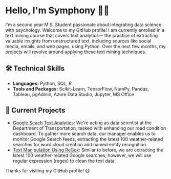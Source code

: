 # Hello, I'm Symphony 👋🏾

I'm a second year M.S. Student passionate about integrating data science with psychology. Welcome to my GitHub profile! I am currently enrolled in a text mining course that covers text analytics— the practice of extracting valuable insights from unstructured text, including sources like social media, emails, and web pages, using Python. Over the next few months, my projects will revolve around applying these text mining techniques.

## 🛠️ Technical Skills
- **Languages:** Python, SQL, R
- **Tools and Packages:** Scikit-Learn, TensorFlow, NumPy, Pandas, Tableau, pgAdmin, Azure Data Studio, Jupyter, MS Office
  
## 🔭 Current Projects

- [Google Seach Text Analytics](https://github.com/symphopkins/Google_Search_Text_Analytics/blob/main/Google_Search_Text_Analytics.ipynb): We're acting as data scientist at the Department of Transportation, tasked with enhancing our road condition dashboard. To gather more search data, our manager enables us to monitor Google Search feeds, extracting the latest 100 weather-related searches for word cloud creation and named entity recognition.
- [Text Manipulation Using ReGex](https://github.com/symphopkins/Google_Search_Text_Analytics/blob/main/Google_Search_ReGex_Text_Cleaning.ipynb): Similar to before, we are extracting the latest 100 weather-related Google searches; however, we will use regular expression (regex) to clean the text data.

Thanks for visiting my GitHub profile! 😄
